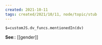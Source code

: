 ```yaml
---
created: 2021-10-11
tags: created/2021/10/11, node/topic/stub
---
```

`$=customJS.dv_funcs.mentionedIn(dv)`

**See**:: [[gender]]